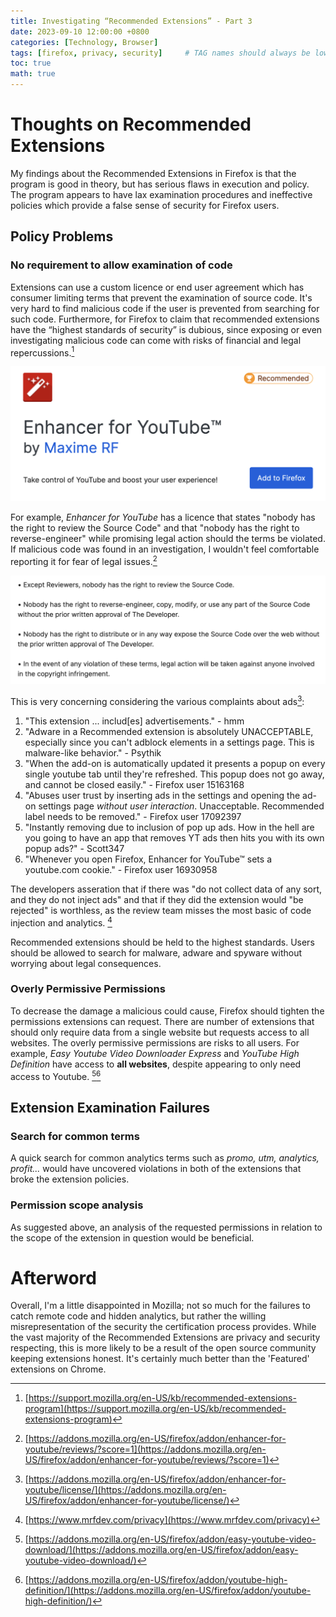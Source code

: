 ```yaml
---
title: Investigating “Recommended Extensions” - Part 3 
date: 2023-09-10 12:00:00 +0800
categories: [Technology, Browser]
tags: [firefox, privacy, security]     # TAG names should always be lowercase
toc: true
math: true
---
```


# Thoughts on Recommended Extensions
My findings about the Recommended Extensions in Firefox is that the program is good in theory, but has serious flaws in execution and policy. The program appears to have lax examination procedures and ineffective policies which provide a false sense of security for Firefox users. 

## Policy Problems

### No requirement to allow examination of code
  
Extensions can use a custom licence or end user agreement which has consumer limiting terms that prevent the examination of source code. It's very hard to find malicious code if the user is prevented from searching for such code.  Furthermore, for Firefox to claim that recommended extensions have the “highest standards of security” is dubious, since exposing or even investigating malicious code can come with risks of financial and legal repercussions.[^f1]

![Image](https://raw.githubusercontent.com/ColoursofOSINT/ColoursofOSINT.github.io/master/assets/img/images/firefox/Enhance.png)

For example, *Enhancer for YouTube* has a licence that states "nobody has the right to review the Source Code" and that "nobody has the right to reverse-engineer" while promising legal action should the terms be violated. If malicious code was found in an investigation, I wouldn't feel comfortable reporting it for fear of legal issues.[^f2]

![Image](https://raw.githubusercontent.com/ColoursofOSINT/ColoursofOSINT.github.io/master/assets/img/images/firefox/terms.png)

This is very concerning considering the various complaints about ads[^f3]:

1. "This extension ... includ[es] advertisements." - hmm 
2. "Adware in a Recommended extension is absolutely UNACCEPTABLE, especially since you can't adblock elements in a settings page. This is malware-like behavior." - Psythik 
3. "When the add-on is automatically updated it presents a popup on every single youtube tab until they're refreshed. This popup does not go away, and cannot be closed easily." - Firefox user 15163168
4. "Abuses user trust by inserting ads in the settings and opening the ad-on settings page *without user interaction*. Unacceptable. Recommended label needs to be removed."  - Firefox user 17092397
5. "Instantly removing due to inclusion of pop up ads. How in the hell are you going to have an app that removes YT ads then hits you with its own popup ads?" - Scott347
6. "Whenever you open Firefox, Enhancer for YouTube™ sets a youtube.com cookie." - Firefox user 16930958

The developers asseration that if there was "do not collect data of any sort, and they do not inject ads" and that if they did the extension would "be rejected" is worthless, as the review team misses the most basic of code injection and analytics. [^f4]

Recommended extensions should be held to the highest standards. Users should be allowed to search for malware, adware and spyware without worrying about legal consequences.

### Overly Permissive Permissions

To decrease the damage a malicious could cause, Firefox should tighten the permissions extensions can request. There are number of extensions that should only require data from a single website but requests access to all websites. The overly permissive permissions are risks to all users. For example, *Easy Youtube Video Downloader Express* and *YouTube High Definition* have access to **all websites**, despite appearing to only need access to Youtube. [^f5][^f6]

## Extension Examination Failures

### Search for common terms
A quick search for common analytics terms such as *promo, utm, analytics, profit...* would have uncovered violations in both of the extensions that broke the extension policies.

### Permission scope analysis
As suggested above, an analysis of the requested permissions in relation to the scope of the extension in question would be beneficial.  

# Afterword
Overall, I'm a little disappointed in Mozilla; not so much for the failures to catch remote code and hidden analytics, but rather the willing misrepresentation of the security the certification process provides. While the vast majority of the Recommended Extensions are privacy and security respecting, this is more likely to be a result of the open source community keeping extensions honest. It's certainly much better than the 'Featured' extensions on Chrome. 

[^f1]: [https://support.mozilla.org/en-US/kb/recommended-extensions-program](https://support.mozilla.org/en-US/kb/recommended-extensions-program)
[^f2]: [https://addons.mozilla.org/en-US/firefox/addon/enhancer-for-youtube/reviews/?score=1](https://addons.mozilla.org/en-US/firefox/addon/enhancer-for-youtube/reviews/?score=1)
[^f3]: [https://addons.mozilla.org/en-US/firefox/addon/enhancer-for-youtube/license/](https://addons.mozilla.org/en-US/firefox/addon/enhancer-for-youtube/license/)
[^f4]: [https://www.mrfdev.com/privacy](https://www.mrfdev.com/privacy)
[^f5]: [https://addons.mozilla.org/en-US/firefox/addon/easy-youtube-video-download/](https://addons.mozilla.org/en-US/firefox/addon/easy-youtube-video-download/)
[^f6]: [https://addons.mozilla.org/en-US/firefox/addon/youtube-high-definition/](https://addons.mozilla.org/en-US/firefox/addon/youtube-high-definition/)
